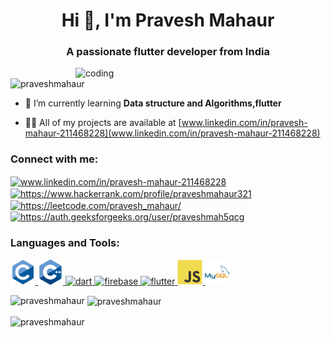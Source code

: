 <h1 align="center">Hi 👋, I'm Pravesh Mahaur</h1>
<h3 align="center">A passionate flutter developer from India</h3>

<img align="right" alt="coding" width="400" src="https://media2.giphy.com/media/v1.Y2lkPTc5MGI3NjExN3Rvdmw4ZTh1bTBvYW02Y3VqN3ltbXNmcWVscjMxd2E0bHlmOWQ2dSZlcD12MV9pbnRlcm5hbF9naWZfYnlfaWQmY3Q9Zw/xT9IgzoKnwFNmISR8I/giphy.gif">

<p align="left"> <img src="https://komarev.com/ghpvc/?username=praveshmahaur&label=Profile%20views&color=0e75b6&style=flat" alt="praveshmahaur" /> </p>

- 🌱 I’m currently learning **Data structure and Algorithms,flutter**

- 👨‍💻 All of my projects are available at [www.linkedin.com/in/pravesh-mahaur-211468228](www.linkedin.com/in/pravesh-mahaur-211468228)

<h3 align="left">Connect with me:</h3>
<p align="left">
<a href="https://linkedin.com/in/www.linkedin.com/in/pravesh-mahaur-211468228" target="blank"><img align="center" src="https://raw.githubusercontent.com/rahuldkjain/github-profile-readme-generator/master/src/images/icons/Social/linked-in-alt.svg" alt="www.linkedin.com/in/pravesh-mahaur-211468228" height="30" width="40" /></a>
<a href="https://www.hackerrank.com/https://www.hackerrank.com/profile/praveshmahaur321" target="blank"><img align="center" src="https://raw.githubusercontent.com/rahuldkjain/github-profile-readme-generator/master/src/images/icons/Social/hackerrank.svg" alt="https://www.hackerrank.com/profile/praveshmahaur321" height="30" width="40" /></a>
<a href="https://www.leetcode.com/https://leetcode.com/pravesh_mahaur/" target="blank"><img align="center" src="https://raw.githubusercontent.com/rahuldkjain/github-profile-readme-generator/master/src/images/icons/Social/leet-code.svg" alt="https://leetcode.com/pravesh_mahaur/" height="30" width="40" /></a>
<a href="https://auth.geeksforgeeks.org/user/https://auth.geeksforgeeks.org/user/praveshmah5qcg" target="blank"><img align="center" src="https://raw.githubusercontent.com/rahuldkjain/github-profile-readme-generator/master/src/images/icons/Social/geeks-for-geeks.svg" alt="https://auth.geeksforgeeks.org/user/praveshmah5qcg" height="30" width="40" /></a>
</p>

<h3 align="left">Languages and Tools:</h3>
<p align="left"> <a href="https://www.cprogramming.com/" target="_blank" rel="noreferrer"> <img src="https://raw.githubusercontent.com/devicons/devicon/master/icons/c/c-original.svg" alt="c" width="40" height="40"/> </a> <a href="https://www.w3schools.com/cpp/" target="_blank" rel="noreferrer"> <img src="https://raw.githubusercontent.com/devicons/devicon/master/icons/cplusplus/cplusplus-original.svg" alt="cplusplus" width="40" height="40"/> </a> <a href="https://dart.dev" target="_blank" rel="noreferrer"> <img src="https://www.vectorlogo.zone/logos/dartlang/dartlang-icon.svg" alt="dart" width="40" height="40"/> </a> <a href="https://firebase.google.com/" target="_blank" rel="noreferrer"> <img src="https://www.vectorlogo.zone/logos/firebase/firebase-icon.svg" alt="firebase" width="40" height="40"/> </a> <a href="https://flutter.dev" target="_blank" rel="noreferrer"> <img src="https://www.vectorlogo.zone/logos/flutterio/flutterio-icon.svg" alt="flutter" width="40" height="40"/> </a> <a href="https://developer.mozilla.org/en-US/docs/Web/JavaScript" target="_blank" rel="noreferrer"> <img src="https://raw.githubusercontent.com/devicons/devicon/master/icons/javascript/javascript-original.svg" alt="javascript" width="40" height="40"/> </a> <a href="https://www.mysql.com/" target="_blank" rel="noreferrer"> <img src="https://raw.githubusercontent.com/devicons/devicon/master/icons/mysql/mysql-original-wordmark.svg" alt="mysql" width="40" height="40"/> </a> </p>

<p><img align="left" src="https://github-readme-stats.vercel.app/api/top-langs?username=praveshmahaur&show_icons=true&locale=en&layout=compact" alt="praveshmahaur" /></p>

<p>&nbsp;<img align="center" src="https://github-readme-stats.vercel.app/api?username=praveshmahaur&show_icons=true&locale=en" alt="praveshmahaur" /></p>

<p><img align="center" src="https://github-readme-streak-stats.herokuapp.com/?user=praveshmahaur&" alt="praveshmahaur" /></p>
